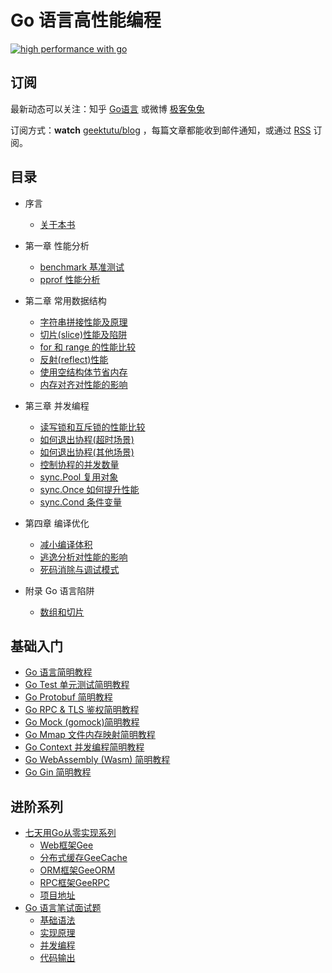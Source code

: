# Go 语言高性能编程

[![high performance with go](charpter-0/high-performance-go/high-performance-go.jpg)](https://geektutu.com/post/high-performance-go.html)

## 订阅

最新动态可以关注：知乎 [Go语言](https://www.zhihu.com/people/gzdaijie) 或微博 [极客兔兔](https://weibo.com/geektutu)

订阅方式：**watch** [geektutu/blog](https://github.com/geektutu/blog) ，每篇文章都能收到邮件通知，或通过 [RSS](https://geektutu.com/feed.xml) 订阅。

## 目录

- 序言
    - [关于本书](https://geektutu.com/post/high-performance-go.html)

- 第一章 性能分析
    - [benchmark 基准测试](https://geektutu.com/post/hpg-benchmark.html)
    - [pprof 性能分析](https://geektutu.com/post/hpg-pprof.html)

- 第二章 常用数据结构
    - [字符串拼接性能及原理](https://geektutu.com/post/hpg-string-concat.html)
    - [切片(slice)性能及陷阱](https://geektutu.com/post/hpg-slice.html)
    - [for 和 range 的性能比较](https://geektutu.com/post/hpg-range.html)
    - [反射(reflect)性能](https://geektutu.com/post/hpg-reflect.html)
    - [使用空结构体节省内存](https://geektutu.com/post/hpg-empty-struct.html)
    - [内存对齐对性能的影响](https://geektutu.com/post/hpg-struct-alignment.html)

- 第三章 并发编程
    - [读写锁和互斥锁的性能比较](https://geektutu.com/post/hpg-mutex.html)
    - [如何退出协程(超时场景)](https://geektutu.com/post/hpg-timeout-goroutine.html)
    - [如何退出协程(其他场景)](https://geektutu.com/post/hpg-exit-goroutine.html)
    - [控制协程的并发数量](https://geektutu.com/post/hpg-concurrency-control.html)
    - [sync.Pool 复用对象](https://geektutu.com/post/hpg-sync-pool.html)
    - [sync.Once 如何提升性能](https://geektutu.com/post/hpg-sync-once.html)
    - [sync.Cond 条件变量](https://geektutu.com/post/hpg-sync-cond.html)

- 第四章 编译优化
    - [减小编译体积](https://geektutu.com/post/hpg-reduce-size.html)
    - [逃逸分析对性能的影响](https://geektutu.com/post/hpg-escape-analysis.html)
    - [死码消除与调试模式](https://geektutu.com/post/hpg-dead-code-elimination.html)

- 附录 Go 语言陷阱
    - [数组和切片](https://geektutu.com/post/hpg-gotchas-array-slice.html)

## 基础入门

- [Go 语言简明教程](https://geektutu.com/post/quick-golang.html)
- [Go Test 单元测试简明教程](https://geektutu.com/post/quick-go-test.html)
- [Go Protobuf 简明教程](https://geektutu.com/post/quick-go-protobuf.html)
- [Go RPC & TLS 鉴权简明教程](https://geektutu.com/post/quick-go-rpc.html)
- [Go Mock (gomock)简明教程](https://geektutu.com/post/quick-gomock.html)
- [Go Mmap 文件内存映射简明教程](https://geektutu.com/post/quick-go-mmap.html)
- [Go Context 并发编程简明教程](https://geektutu.com/post/quick-go-context.html)
- [Go WebAssembly (Wasm) 简明教程](https://geektutu.com/post/quick-go-wasm.html)
- [Go Gin 简明教程](https://geektutu.com/post/quick-go-gin.html)

## 进阶系列

- [七天用Go从零实现系列](https://geektutu.com/post/gee.html)
    - [Web框架Gee](https://geektutu.com/post/gee.html)
    - [分布式缓存GeeCache](https://geektutu.com/post/geecache.html)
    - [ORM框架GeeORM](https://geektutu.com/post/geeorm.html)
    - [RPC框架GeeRPC](https://geektutu.com/post/geerpc.html)
    - [项目地址](https://github.com/geektutu/7days-golang)
- [Go 语言笔试面试题](https://geektutu.com/post/qa-golang.html)
    - [基础语法](https://geektutu.com/post/qa-golang-1.html)
    - [实现原理](https://geektutu.com/post/qa-golang-2.html)
    - [并发编程](https://geektutu.com/post/qa-golang-3.html)
    - [代码输出](https://geektutu.com/post/qa-golang-c1.html)
